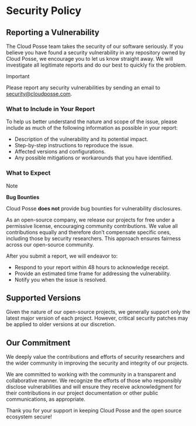 # Security Policy

## Reporting a Vulnerability

The Cloud Posse team takes the security of our software seriously. If you believe you have found a security vulnerability in any repository owned by Cloud Posse, we encourage you to let us know straight away. We will investigate all legitimate reports and do our best to quickly fix the problem.

> [!IMPORTANT]
> Please report any security vulnerabilities by sending an email to [security@cloudposse.com](mailto:security@cloudposse.com).

### What to Include in Your Report

To help us better understand the nature and scope of the issue, please include as much of the following information as possible in your report:
- Description of the vulnerability and its potential impact.
- Step-by-step instructions to reproduce the issue.
- Affected versions and configurations.
- Any possible mitigations or workarounds that you have identified.

### What to Expect

> [!NOTE]
> **Bug Bounties**
> 
> Cloud Posse **does not** provide bug bounties for vulnerability disclosures.
>
> As an open-source company, we release our projects for free under a permissive license, encouraging community contributions.
> We value all contributions equally and therefore don’t compensate specific ones, including those by security researchers.
> This approach ensures fairness across our open-source community.
> 

After you submit a report, we will endeavor to:
- Respond to your report within 48 hours to acknowledge receipt.
- Provide an estimated time frame for addressing the vulnerability.
- Notify you when the issue is resolved.

## Supported Versions

Given the nature of our open-source projects, we generally support only the latest major version of each project. However, critical security patches may be applied to older versions at our discretion.

## Our Commitment

We deeply value the contributions and efforts of security researchers and the wider community in improving the security and integrity of our projects.

We are committed to working with the community in a transparent and collaborative manner. We recognize the efforts of those who responsibly disclose vulnerabilities and will ensure they receive acknowledgment for their contributions in our project documentation or other public communications, as appropriate.

Thank you for your support in keeping Cloud Posse and the open source ecosystem secure!

